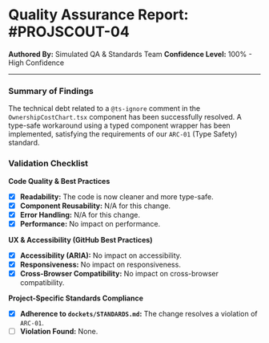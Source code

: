 # Quality Assurance Report: #PROJSCOUT-04

**Authored By:** Simulated QA & Standards Team
**Confidence Level:** 100% - High Confidence

---

### Summary of Findings
The technical debt related to a `@ts-ignore` comment in the `OwnershipCostChart.tsx` component has been successfully resolved. A type-safe workaround using a typed component wrapper has been implemented, satisfying the requirements of our `ARC-01` (Type Safety) standard.

### Validation Checklist

**Code Quality & Best Practices**
- [x] **Readability:** The code is now cleaner and more type-safe.
- [x] **Component Reusability:** N/A for this change.
- [x] **Error Handling:** N/A for this change.
- [x] **Performance:** No impact on performance.

**UX & Accessibility (GitHub Best Practices)**
- [x] **Accessibility (ARIA):** No impact on accessibility.
- [x] **Responsiveness:** No impact on responsiveness.
- [x] **Cross-Browser Compatibility:** No impact on cross-browser compatibility.

**Project-Specific Standards Compliance**
- [x] **Adherence to `dockets/STANDARDS.md`:** The change resolves a violation of `ARC-01`.
- [ ] **Violation Found:** None.
